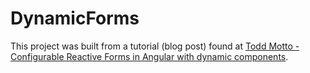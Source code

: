 # DynamicForms

This project was built from a tutorial (blog post) found at [Todd Motto - Configurable Reactive Forms in Angular with dynamic components](https://toddmotto.com/angular-dynamic-components-forms).
